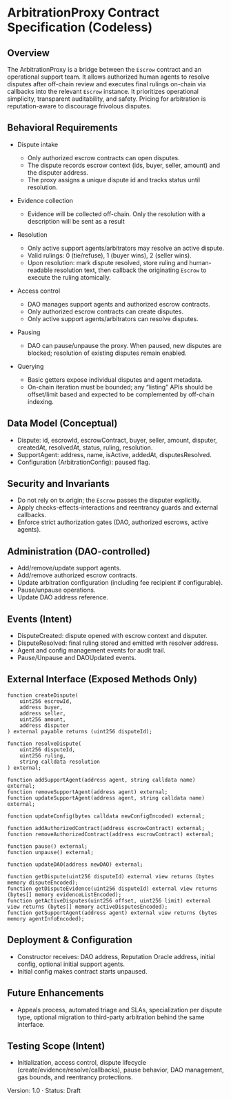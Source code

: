 # ArbitrationProxy Contract Specification (Codeless)

## Overview
The ArbitrationProxy is a bridge between the `Escrow` contract and an operational support team. It allows authorized human agents to resolve disputes after off-chain review and executes final rulings on-chain via callbacks into the relevant `Escrow` instance. It prioritizes operational simplicity, transparent auditability, and safety. Pricing for arbitration is reputation-aware to discourage frivolous disputes.

## Behavioral Requirements

- Dispute intake
  - Only authorized escrow contracts can open disputes.
  - The dispute records escrow context (ids, buyer, seller, amount) and the disputer address.
  - The proxy assigns a unique dispute id and tracks status until resolution.

- Evidence collection
  - Evidence will be collected off-chain. Only the resolution with a description will be sent as a result

- Resolution
  - Only active support agents/arbitrators may resolve an active dispute.
  - Valid rulings: 0 (tie/refuse), 1 (buyer wins), 2 (seller wins).
  - Upon resolution: mark dispute resolved, store ruling and human-readable resolution text, then callback the originating `Escrow` to execute the ruling atomically.

- Access control
  - DAO manages support agents and authorized escrow contracts.
  - Only authorized escrow contracts can create disputes.
  - Only active support agents/arbitrators can resolve disputes.

- Pausing
  - DAO can pause/unpause the proxy. When paused, new disputes are blocked; resolution of existing disputes remain enabled.

- Querying
  - Basic getters expose individual disputes and agent metadata.
  - On-chain iteration must be bounded; any “listing” APIs should be offset/limit based and expected to be complemented by off-chain indexing.

## Data Model (Conceptual)
- Dispute: id, escrowId, escrowContract, buyer, seller, amount, disputer, createdAt, resolvedAt, status, ruling, resolution.
- SupportAgent: address, name, isActive, addedAt, disputesResolved.
- Configuration (ArbitrationConfig): paused flag.

## Security and Invariants
- Do not rely on tx.origin; the `Escrow` passes the disputer explicitly.
- Apply checks-effects-interactions and reentrancy guards and external callbacks.
- Enforce strict authorization gates (DAO, authorized escrows, active agents).

## Administration (DAO-controlled)
- Add/remove/update support agents.
- Add/remove authorized escrow contracts.
- Update arbitration configuration (including fee recipient if configurable).
- Pause/unpause operations.
- Update DAO address reference.

## Events (Intent)
- DisputeCreated: dispute opened with escrow context and disputer.
- DisputeResolved: final ruling stored and emitted with resolver address.
- Agent and config management events for audit trail.
- Pause/Unpause and DAOUpdated events.

## External Interface (Exposed Methods Only)
```solidity
function createDispute(
    uint256 escrowId,
    address buyer,
    address seller,
    uint256 amount,
    address disputer
) external payable returns (uint256 disputeId);

function resolveDispute(
    uint256 disputeId,
    uint256 ruling,
    string calldata resolution
) external;

function addSupportAgent(address agent, string calldata name) external;
function removeSupportAgent(address agent) external;
function updateSupportAgent(address agent, string calldata name) external;

function updateConfig(bytes calldata newConfigEncoded) external;

function addAuthorizedContract(address escrowContract) external;
function removeAuthorizedContract(address escrowContract) external;

function pause() external;
function unpause() external;

function updateDAO(address newDAO) external;

function getDispute(uint256 disputeId) external view returns (bytes memory disputeEncoded);
function getDisputeEvidence(uint256 disputeId) external view returns (bytes[] memory evidenceListEncoded);
function getActiveDisputes(uint256 offset, uint256 limit) external view returns (bytes[] memory activeDisputesEncoded);
function getSupportAgent(address agent) external view returns (bytes memory agentInfoEncoded);
```

## Deployment & Configuration
- Constructor receives: DAO address, Reputation Oracle address, initial config, optional initial support agents.
- Initial config makes contract starts unpaused.

## Future Enhancements
- Appeals process, automated triage and SLAs, specialization per dispute type, optional migration to third-party arbitration behind the same interface.

## Testing Scope (Intent)
- Initialization, access control, dispute lifecycle (create/evidence/resolve/callbacks), pause behavior, DAO management, gas bounds, and reentrancy protections.

Version: 1.0 · Status: Draft


